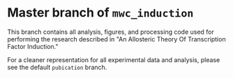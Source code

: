 # Master branch of `mwc_induction`

This branch contains all analysis, figures, and processing code used for
performing the research described in "An Allosteric Theory Of Transcription
Factor Induction."

For a cleaner representation for all experimental data and analysis, please see
the default `pubication` branch. 
